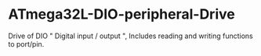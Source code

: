 # ATmega32L-DIO-peripheral-Drive
Drive of DIO " Digital input / output ", Includes reading and writing functions to port/pin.
